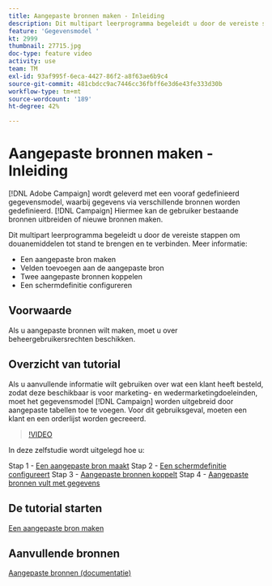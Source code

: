 ```yaml
---
title: Aangepaste bronnen maken - Inleiding
description: Dit multipart leerprogramma begeleidt u door de vereiste stappen om douanemiddelen tot stand te brengen en te verbinden.
feature: 'Gegevensmodel '
kt: 2999
thumbnail: 27715.jpg
doc-type: feature video
activity: use
team: TM
exl-id: 93af995f-6eca-4427-86f2-a8f63ae6b9c4
source-git-commit: 481cbdcc9ac7446cc36fbff6e3d6e43fe333d30b
workflow-type: tm+mt
source-wordcount: '189'
ht-degree: 42%

---
```


# Aangepaste bronnen maken - Inleiding

[!DNL Adobe Campaign] wordt geleverd met een vooraf gedefinieerd gegevensmodel, waarbij gegevens via verschillende bronnen worden gedefinieerd. [!DNL Campaign] Hiermee kan de gebruiker bestaande bronnen uitbreiden of nieuwe bronnen maken.

Dit multipart leerprogramma begeleidt u door de vereiste stappen om douanemiddelen tot stand te brengen en te verbinden.
Meer informatie:

* Een aangepaste bron maken
* Velden toevoegen aan de aangepaste bron
* Twee aangepaste bronnen koppelen
* Een schermdefinitie configureren

## Voorwaarde

Als u aangepaste bronnen wilt maken, moet u over beheergebruikersrechten beschikken.

## Overzicht van tutorial

Als u aanvullende informatie wilt gebruiken over wat een klant heeft besteld, zodat deze beschikbaar is voor marketing- en wedermarketingdoeleinden, moet het gegevensmodel [!DNL Campaign] worden uitgebreid door aangepaste tabellen toe te voegen. Voor dit gebruiksgeval, moeten een klant en een orderlijst worden gecreeerd.

>[!VIDEO](https://video.tv.adobe.com/v/27715?quality=9)

In deze zelfstudie wordt uitgelegd hoe u:

Stap 1 - [Een aangepaste bron maakt](./creating-a-custom-resource.md)
Stap 2 - [Een schermdefinitie configureert](./configuring-a-screen-definition-for-a-custom-resource.md)
Stap 3 - [Aangepaste bronnen koppelt](./linking-custom-resources.md)
Stap 4 - [Aangepaste bronnen vult met gegevens](./populate-custom-resources-with-data.md)

## De tutorial starten

[Een aangepaste bron maken](./creating-a-custom-resource.md)

## Aanvullende bronnen

[Aangepaste bronnen (documentatie)](https://experienceleague.adobe.com/docs/campaign-standard/using/working-with-apis/global-concepts/custom-resources.html?lang=nl)
